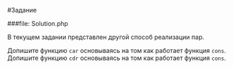 #Задание

###file: Solution.php

В текущем задании представлен другой способ реализации пар.

Допишите функцию `car` основываясь на том как работает функция `cons`. <br />
Допишите функцию `cdr` основываясь на том как работает функция `cons`.
